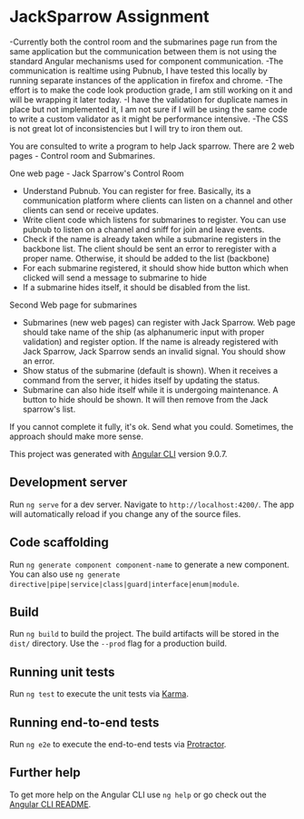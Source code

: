 # JackSparrow Assignment

-Currently both the control room and the submarines page run from the same application but the communication between them is not using the standard Angular mechanisms used for component communication.
-The communication is realtime using Pubnub, I have tested this locally by running separate instances of the application in firefox and chrome.
-The effort is to make the code look production grade, I am still working on it and will be wrapping it later today.
-I have the validation for duplicate names in place but not implemented it, I am not sure if I will be using the same code to write a custom validator as it might be performance intensive.
-The CSS is not great lot of inconsistencies but I will try to iron them out.

You are consulted to write a program to help Jack sparrow. There are 2 web pages - Control room and Submarines.

One web page - Jack Sparrow's Control Room
- Understand Pubnub. You can register for free. Basically, its a communication platform where clients can listen on a channel and other clients can send or receive updates.
- Write client code which listens for submarines to register. You can use pubnub to listen on a channel and sniff for join and leave events.
- Check if the name is already taken while a submarine registers in the backbone list. The client should be sent an error to reregister with a proper name. Otherwise, it should be added to the list (backbone)
- For each submarine registered, it should show hide button which when clicked will send a message to submarine to hide
- If a submarine hides itself, it should be disabled from the list.

Second Web page for submarines
- Submarines (new web pages) can register with Jack Sparrow. Web page should take name of the ship (as alphanumeric input with proper validation) and register option. If the name is already registered with Jack Sparrow, Jack Sparrow sends an invalid signal. You should show an error.
- Show status of the submarine (default is shown). When it receives a command from the server, it hides itself by updating the status.
- Submarine can also hide itself while it is undergoing maintenance. A button to hide should be shown. It will then remove from the Jack sparrow's list.

If you cannot complete it fully, it's ok. Send what you could. Sometimes, the approach should make more sense.

This project was generated with [Angular CLI](https://github.com/angular/angular-cli) version 9.0.7.

## Development server

Run `ng serve` for a dev server. Navigate to `http://localhost:4200/`. The app will automatically reload if you change any of the source files.

## Code scaffolding

Run `ng generate component component-name` to generate a new component. You can also use `ng generate directive|pipe|service|class|guard|interface|enum|module`.

## Build

Run `ng build` to build the project. The build artifacts will be stored in the `dist/` directory. Use the `--prod` flag for a production build.

## Running unit tests

Run `ng test` to execute the unit tests via [Karma](https://karma-runner.github.io).

## Running end-to-end tests

Run `ng e2e` to execute the end-to-end tests via [Protractor](http://www.protractortest.org/).

## Further help

To get more help on the Angular CLI use `ng help` or go check out the [Angular CLI README](https://github.com/angular/angular-cli/blob/master/README.md).
